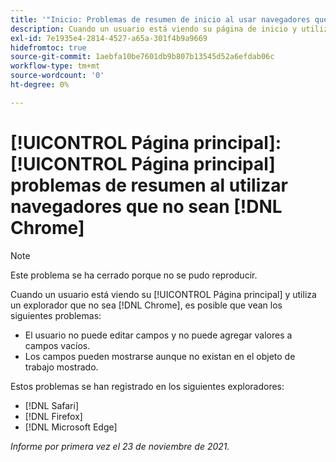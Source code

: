 ```yaml
---
title: '"Inicio: Problemas de resumen de inicio al usar navegadores que no sean Chrome'
description: Cuando un usuario está viendo su página de inicio y utiliza un explorador que no sea Chrome, puede que vea los distintos problemas.
exl-id: 7e1935e4-2814-4527-a65a-301f4b9a9669
hidefromtoc: true
source-git-commit: 1aebfa10be7601db9b807b13545d52a6efdab06c
workflow-type: tm+mt
source-wordcount: '0'
ht-degree: 0%

---
```


# [!UICONTROL Página principal]: [!UICONTROL Página principal] problemas de resumen al utilizar navegadores que no sean [!DNL Chrome]

>[!NOTE]
>
>Este problema se ha cerrado porque no se pudo reproducir.


Cuando un usuario está viendo su [!UICONTROL Página principal] y utiliza un explorador que no sea [!DNL Chrome], es posible que vean los siguientes problemas:

* El usuario no puede editar campos y no puede agregar valores a campos vacíos.
* Los campos pueden mostrarse aunque no existan en el objeto de trabajo mostrado.

Estos problemas se han registrado en los siguientes exploradores:

* [!DNL Safari]
* [!DNL Firefox]
* [!DNL Microsoft Edge]

_Informe por primera vez el 23 de noviembre de 2021._
